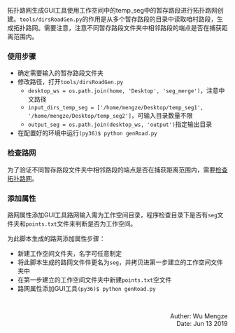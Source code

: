 拓扑路网生成GUI工具使用工作空间中的temp_seg中的暂存路段进行拓扑路网创建。`tools/dirsRoadGen.py`的作用是从多个暂存路段的目录中读取咱村路段，生成拓扑路网。需要注意，注意不同暂存路段文件夹中相邻路段的端点是否在捕获距离范围内。

### 使用步骤
- 确定需要输入的暂存路段文件夹
- 修改路径，打开`tools/dirsRoadGen.py`
    - `desktop_ws = os.path.join(home, 'Desktop', 'seg_merge')`，注意中文路径
    - `input_dirs_temp_seg = ['/home/mengze/Desktop/temp_seg1', '/home/mengze/Desktop/temp_seg2']`，可输入目录数量不限
    - `output_seg = os.path.join(desktop_ws, 'output')`指定输出目录
- 在配置好的环境中运行`(py36)$ python genRoad.py`

### 检查路网
为了验证不同暂存路段文件夹中相邻路段的端点是否在捕获距离范围内，需要[检查拓扑路网](./show_link.md)。

### 添加属性
路网属性添加GUI工具路网输入需为工作空间目录，程序检查目录下是否有`seg`文件夹和`points.txt`文件来判断是否为工作空间。

为此脚本生成的路网添加属性步骤：
- 新建工作空间文件夹，名字可任意制定
- 将此脚本生成的路网文件件更名为`seg`，并拷贝进第一步建立的工作空间文件夹中
- 在第一步建立的工作空间文件夹中新建`points.txt`空文件
- 路网属性添加GUI工具`(py36)$ python genRoad.py`


<br>
<p align="right"> Auther: Wu Mengze<br>Date: Jun 13 2019</p>

